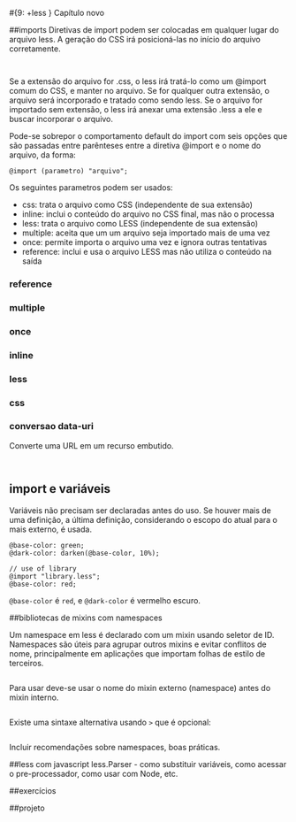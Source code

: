 #{9: +less }
Capítulo novo

##imports
Diretivas de import podem ser colocadas em qualquer lugar do arquivo less. A geração do CSS irá posicioná-las no início do arquivo corretamente.
```
```
```
```
Se a extensão do arquivo for .css, o less irá tratá-lo como um @import comum do CSS, e manter no arquivo. Se for qualquer outra extensão, o arquivo será incorporado e tratado como sendo less. Se o arquivo for importado sem extensão, o less irá anexar uma extensão .less a ele e buscar incorporar o arquivo.

Pode-se sobrepor o comportamento default do import com seis opções que são passadas entre parênteses entre a diretiva @import e o nome do arquivo, da forma:

```
@import (parametro) "arquivo";
```
Os seguintes parametros podem ser usados:

- css: trata o arquivo como CSS (independente de sua extensão)
- inline: inclui o conteúdo do arquivo no CSS final, mas não o processa
- less: trata o arquivo como LESS (independente de sua extensão)
- multiple: aceita que um um arquivo seja importado mais de uma vez
- once: permite importa o arquivo uma vez e ignora outras tentativas
- reference: inclui e usa o arquivo LESS mas não utiliza o conteúdo na saída

### reference
### multiple
### once
### inline
### less
### css

### conversao data-uri
Converte uma URL em um recurso embutido.

```
```

```
```





## import e variáveis

Variáveis não precisam ser declaradas antes do uso. Se houver mais de uma definição, a última definição, considerando o escopo do atual para o mais externo, é usada.

```
@base-color: green;
@dark-color: darken(@base-color, 10%);

// use of library
@import "library.less";
@base-color: red;
```

`@base-color` é `red`, e `@dark-color` é vermelho escuro.

##bibliotecas de mixins com namespaces

Um namespace em less é declarado com um mixin usando seletor de ID. Namespaces são úteis para agrupar outros mixins e evitar conflitos de nome, principalmente em aplicações que importam folhas de estilo de terceiros.

```
```
Para usar deve-se usar o nome do mixin externo (namespace) antes do mixin interno.

```
```
Existe uma sintaxe alternativa usando `>` que é opcional:

```
```

Incluir recomendações sobre namespaces, boas práticas.

##less com javascript
less.Parser - como substituir variáveis, como acessar o pre-processador, como usar com Node, etc.

##exercícios

##projeto